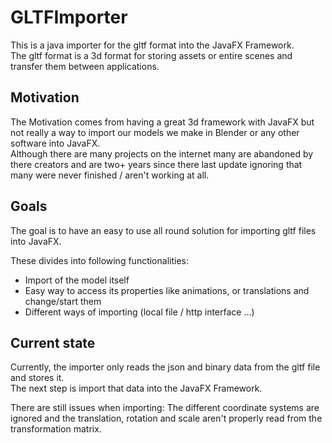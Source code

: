 # GLTFImporter
This is a java importer for the gltf format into the JavaFX Framework.  
The gltf format is a 3d format for storing assets or entire scenes
and transfer them between applications.

## Motivation
The Motivation comes from having a great 3d framework with JavaFX but
not really a way to import our models we make in Blender or any other 
software into JavaFX.  
Although there are many projects on the internet many are abandoned 
by there creators and are two+ years since there last update ignoring
that many were never finished / aren't working at all.

## Goals
The goal is to have an easy to use all round solution for importing
gltf files into JavaFX.  
  
These divides into following functionalities:
- Import of the model itself
- Easy way to access its properties like animations, or 
  translations and change/start them
- Different ways of importing (local file / http interface ...)

## Current state
Currently, the importer only reads the json and binary data from 
the gltf file and stores it.  
The next step is import that data into the JavaFX Framework.

There are still issues when importing: The different coordinate systems are ignored 
and the translation, rotation and scale aren't properly read from the transformation
matrix.
